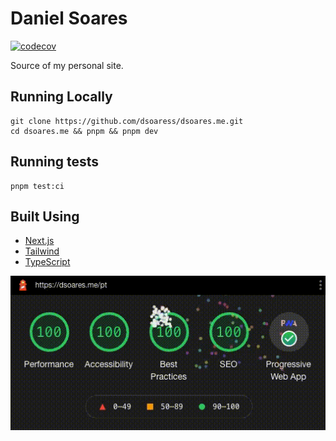 # Daniel Soares

[![codecov](https://codecov.io/gh/dsoaress/dsoares.me/branch/development/graph/badge.svg?token=N3L06J3GQN)](https://codecov.io/gh/dsoaress/dsoares.me)

Source of my personal site.

## Running Locally

```shell
git clone https://github.com/dsoaress/dsoares.me.git
cd dsoares.me && pnpm && pnpm dev
```

## Running tests

```shell
pnpm test:ci
```

## Built Using

- [Next.js](https://nextjs.org)
- [Tailwind](https://tailwindcss.com)
- [TypeScript](https://www.typescriptlang.org)

![Lighthouse](./.github/lighthouse.gif)
